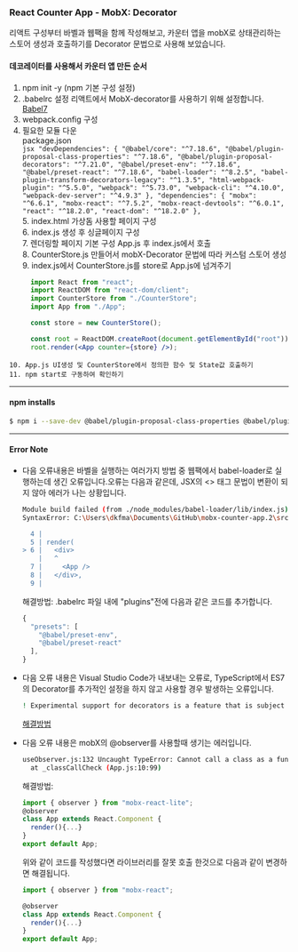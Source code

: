 ### React Counter App - MobX: Decorator
  리액트 구성부터 바벨과 웹팩을 함께 작성해보고,
  카운터 앱을 mobX로 상태관리하는 스토어 생성과 호출하기를
  Decorator 문법으로 사용해 보았습니다.
    
    
#### 데코레이터를 사용해서 카운터 앱 만든 순서
  1. npm init -y (npm 기본 구성 설정)
  2. .babelrc 설정
    리액트에서 MobX-decorator를 사용하기 위해 설정합니다.  
    [Babel7](https://ko.mobx.js.org/enabling-decorators.html) 
  3. webpack.config 구성
  4. 필요한 모듈 다운  
    package.json  
    ```jsx
      "devDependencies": {
        "@babel/core": "^7.18.6",
        "@babel/plugin-proposal-class-properties": "^7.18.6",
        "@babel/plugin-proposal-decorators": "^7.21.0",
        "@babel/preset-env": "^7.18.6",
        "@babel/preset-react": "^7.18.6",
        "babel-loader": "^8.2.5",
        "babel-plugin-transform-decorators-legacy": "^1.3.5",
        "html-webpack-plugin": "^5.5.0",
        "webpack": "^5.73.0",
        "webpack-cli": "^4.10.0",
        "webpack-dev-server": "^4.9.3"
      },
      "dependencies": {
        "mobx": "^6.6.1",
        "mobx-react": "^7.5.2",
        "mobx-react-devtools": "^6.0.1",
        "react": "^18.2.0",
        "react-dom": "^18.2.0"
      },
    ```  
    5. index.html 가상돔 사용할 페이지 구성  
    6. index.js 생성 후 싱글페이지 구성  
    7. 렌더링할 페이지 기본 구성 App.js 후 index.js에서 호출  
    8. CounterStore.js 만들어서 mobX-Decorator 문법에 따라 커스텀 스토어 생성  
    9. index.js에서 CounterStore.js를 store로 App.js에 넘겨주기  
      ```jsx
        import React from "react";
        import ReactDOM from "react-dom/client";
        import CounterStore from "./CounterStore";
        import App from "./App";

        const store = new CounterStore();

        const root = ReactDOM.createRoot(document.getElementById("root"));
        root.render(<App counter={store} />);
      ```
    10. App.js UI생성 및 CounterStore에서 정의한 함수 및 State값 호출하기
    11. npm start로 구동하여 확인하기  
---
#### npm installs
```bash
$ npm i --save-dev @babel/plugin-proposal-class-properties @babel/plugin-proposal-decorators 
```
---
#### Error Note
- 다음 오류내용은 바벨을 실행하는 여러가지 방법 중 웹팩에서 babel-loader로 실행하는데 생긴 오류입니다.오류는 다음과 같은데, JSX의 <> 태그 문법이 변환이 되지 않아 에러가 나는 상황입니다.  
  ```bash
  Module build failed (from ./node_modules/babel-loader/lib/index.js):
  SyntaxError: C:\Users\dkfma\Documents\GitHub\mobx-counter-app.2\src\index.js: Support for the experimental syntax 'jsx' isn't currently enabled (6:3):

    4 |
    5 | render(
  > 6 |   <div>
      |   ^
    7 |     <App />
    8 |   </div>,
    9 |
  ```  
  해결방법: .babelrc 파일 내에 "plugins"전에 다음과 같은 코드를 추가합니다.  
  ```jsx
  { 
    "presets": [
      "@babel/preset-env",  
      "@babel/preset-react" 
    ],
  }
  ```  

- 다음 오류 내용은 Visual Studio Code가 내보내는 오류로, TypeScript에서 ES7의 Decorator를 추가적인 설정을 하지 않고 사용할 경우 발생하는 오류입니다.  
  ```bash
  ! Experimental support for decorators is a feature that is subject to change in a future release.
  ```  
  [해결방법](https://blog.ddark.kr/Experimental-support-for-decorators-is-a-feature-that-is-subject-to-change-in-a-future-release/)
  

- 다음 오류 내용은 mobX의 @observer를 사용할때 생기는 에러입니다.
  ```bash
  useObserver.js:132 Uncaught TypeError: Cannot call a class as a function
    at _classCallCheck (App.js:10:99)
  ```  
  해결방법:  
  ```jsx
  import { observer } from "mobx-react-lite";
  @observer
  class App extends React.Component {
    render(){...}
  }
  export default App;
  ```
  위와 같이 코드를 작성했다면 라이브러리를 잘못 호출 한것으로 다음과 같이 변경하면 해결됩니다.
  ```jsx
  import { observer } from "mobx-react";

  @observer
  class App extends React.Component {
    render(){...}
  }
  export default App;
  ```

